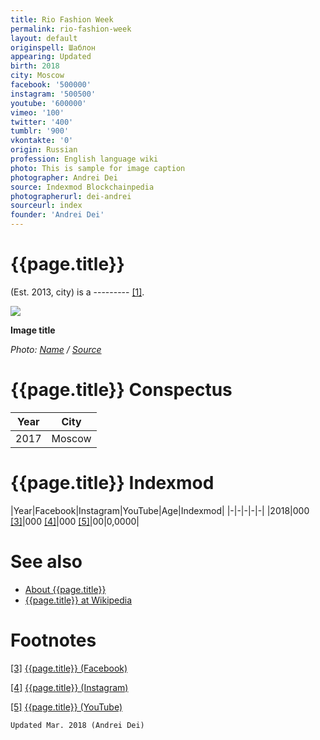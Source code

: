 ```yaml
---
title: Rio Fashion Week
permalink: rio-fashion-week
layout: default
originspell: Шаблон
appearing: Updated
birth: 2018
city: Moscow
facebook: '500000'
instagram: '500500'
youtube: '600000'
vimeo: '100'
twitter: '400'
tumblr: '900'
vkontakte: '0'
origin: Russian
profession: English language wiki
photo: This is sample for image caption
photographer: Andrei Dei
source: Indexmod Blockchainpedia
photographerurl: dei-andrei
sourceurl: index
founder: 'Andrei Dei'
---
```


# {{page.title}}

(Est. 2013, city) is a --------- <span id="a1">[\[1\]](#f1)</span>.

![](/encyclopedia/images/image-name.jpg)

**Image title**

*Photo: [Name](index) / [Source](index)*

# {{page.title}} Conspectus

|Year|City|
|-|-|
|2017|Moscow|

# {{page.title}} Indexmod

|Year|Facebook|Instagram|YouTube|Age|Indexmod|
|-|-|-|-|-|
|2018|000 <span id="a3">[\[3\]](#f3)</span>|000 <span id="a4">[\[4\]](#f4)</span>|000 <span id="a5">[\[5\]](#f5)</span>|00|0,0000|


# See also

+ [About {{page.title}}](index)
+ [{{page.title}} at Wikipedia](index)

# Footnotes

[[3]](#a3) <span id="f3"></span> [{{page.title}} (Facebook)](index)

[[4]](#a4) <span id="f4"></span> [{{page.title}} (Instagram)](index)

[[5]](#a5) <span id="f5"></span> [{{page.title}} (YouTube)](index)

`Updated Mar. 2018 (Andrei Dei)`

